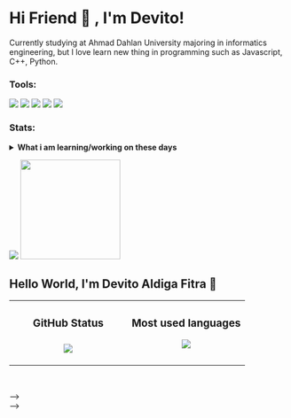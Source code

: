 # Hi Friend 👋 , I'm Devito!
Currently studying at Ahmad Dahlan University majoring in informatics engineering, but I love learn new thing in programming such as Javascript, C++, Python.  

### Tools:
<p>
    <img src="https://img.shields.io/badge/OS-MacOS-blue?&logo=apple" />
    <img src="https://img.shields.io/badge/Code-Swift-blue?&logo=swift" />
    <img src="https://img.shields.io/badge/IDE-Xcode-blue?&logo=xcode" />
    <img src="https://img.shields.io/badge/Text%20Editor-Visual%20Studio%20Code-blue?&logo=visual%20studio%20code&logoColor=blue" />
    <img src="https://gpvc.arturio.dev/bagusfe" />
</p>

### Stats:
<details>
 <summary><strong>What i am learning/working on these days</strong></summary>
    - 🔭 I’m currently working on a ton of side project
    - 🌱 I’m currently learning DevOps C++ / C And JavaScript
    - 👯 I’m looking to collaborate with other developer. </br>
    - 🤔 I’m looking for help with master of programming. hehehe </br>
    - 💬 Ask me about anything.</br>
    - 📫 How to reach me: <a href=aldialdiga@gmail.com">Email me!</a>  </br>
    - ⚡ Fun fact: I like play skateboard and football and play game Mobile Legends</br>
</details>
<p>
    <img src="https://github-readme-stats.vercel.app/api?username=bagusfe&hide=contribs,prs&show_icons=true&hide_border=true&title_color=000" />
    <img src="https://github-readme-stats.vercel.app/api/top-langs/?username=bagusfe&layout=compact" height=180 />
</p>

<!--
*vyto1112/vyto1112* is a ✨ special ✨ repository because its `README.md` (this file) appears on your GitHub profile.
Here are some ideas to get you started:
    - 🔭 I’m currently working on a ton of side project
    - 🌱 I’m currently learning DevOps C++ / C And JavaScript
    - 👯 I’m looking to collaborate with other developer. </br>
    - 🤔 I’m looking for help with master of programming. hehehe </br>
    - 💬 Ask me about anything.</br>
    - 📫 How to reach me: <a href=aldialdiga@gmail.com">Email me!</a>  </br>
    - ⚡ Fun fact: I like play skateboard and football and play game Mobile Legends</br>
    # 👻About me👻
  
  Introduce my name is Devito Aldiga Fitra usually called Vito.
 I was born in Lampung, I am a small child who wants to know new things.
 I am currently a student. I majored in Informatics Engineering.
  
<!-- 
<p><br>👻I'am vyto👻</br>
<span><p>We are An0nym0us...☠️</p></span>
<p>We are legion...................☠️</p>
<p>We do not forgive................☠️</p>
<p>We do not forget............☠️</p>
<p>Expect us.................!☠️</p> -->

## Hello World, I'm Devito Aldiga Fitra 👋

<!-- [![Nyancodeid's github stats](https://github-readme-stats.vercel.app/api?username=vinast)](https://github.com/vinast/vinast) -->
<div align="center">
<table>
   <td width="50%" valign="top">
    <h3 align="center"> GitHub Status<h3>
    <p align="center">
      <img src="https://github-readme-stats.vercel.app/api?username=vinast&theme=algolia&column=7&no-frame=true" />
    </p>
   </td>
   <td width="50%" valign="top">
    <h3 align="center"> Most used languages</h3>
     <p align="center">
      <img src="https://github-readme-stats.vercel.app/api/top-langs/?username=vinast&theme=outrun&column=7&no-frame=true"/>
     </p>
  </td>
      </table></div>
     <br>
  
</p>
 -->
<br>
-->
